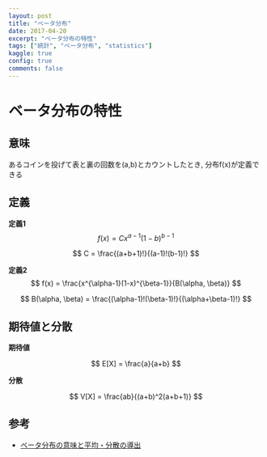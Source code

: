 ```yaml
---
layout: post
title: "ベータ分布"
date: 2017-04-20
excerpt: "ベータ分布の特性"
tags: ["統計", "ベータ分布", "statistics"]
kaggle: true
config: true
comments: false
---
```


# ベータ分布の特性

## 意味
あるコインを投げて表と裏の回数を(a,b)とカウントしたとき, 分布f(x)が定義できる

## 定義

**定義1**  
$$
f(x) = C x^{a-1}(1-b)^{b-1}
$$

$$
C = \frac{(a+b+1)!}{(a-1)!(b-1)!}
$$

**定義2**  
$$
f(x) = \frac{x^{\alpha-1}(1-x)^{\beta-1}}{B(\alpha, \beta)}
$$

$$
B(\alpha, \beta) = \frac{(\alpha-1)!(\beta-1)!}{(\alpha+\beta-1)!}
$$


## 期待値と分散

**期待値**  

$$
E[X] = \frac{a}{a+b}
$$

**分散**  

$$
V[X] = \frac{ab}{(a+b)^2(a+b+1)}
$$

## 参考
 - [ベータ分布の意味と平均・分散の導出](https://manabitimes.jp/math/1267)
